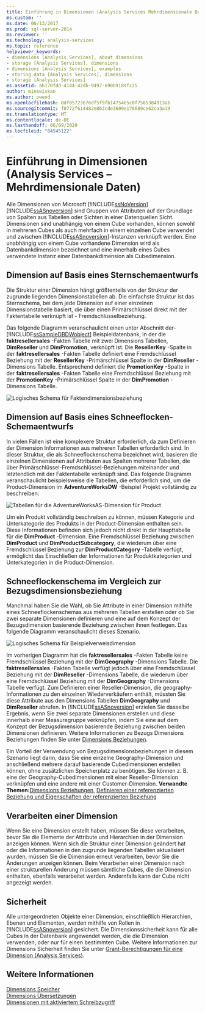 ```yaml
---
title: Einführung in Dimensionen (Analysis Services Mehrdimensionale Daten) | Microsoft-Dokumentation
ms.custom: ''
ms.date: 06/13/2017
ms.prod: sql-server-2014
ms.reviewer: ''
ms.technology: analysis-services
ms.topic: reference
helpviewer_keywords:
- dimensions [Analysis Services], about dimensions
- storage [Analysis Services], dimensions
- dimensions [Analysis Services], examples
- storing data [Analysis Services], dimensions
- storage [Analysis Services]
ms.assetid: ab170fdd-4144-42db-9497-690b9189fc25
author: minewiskan
ms.author: owend
ms.openlocfilehash: 8df85723676df5f9fb1475465c8f7585384013ab
ms.sourcegitcommit: f0772f614482e0b3cde3609e178689ce62ca3a19
ms.translationtype: MT
ms.contentlocale: de-DE
ms.lasthandoff: 06/09/2020
ms.locfileid: "84545122"
---
```

# <a name="introduction-to-dimensions-analysis-services---multidimensional-data"></a>Einführung in Dimensionen (Analysis Services &ndash; Mehrdimensionale Daten)
  Alle Dimensionen von Microsoft [!INCLUDE[ssNoVersion](../../includes/ssnoversion-md.md)] [!INCLUDE[ssASnoversion](../../includes/ssasnoversion-md.md)] sind Gruppen von Attributen auf der Grundlage von Spalten aus Tabellen oder Sichten in einer Datenquellen Sicht. Dimensionen sind unabhängig von einem Cube vorhanden, können sowohl in mehreren Cubes als auch mehrfach in einem einzelnen Cube verwendet und zwischen [!INCLUDE[ssASnoversion](../../includes/ssasnoversion-md.md)]-Instanzen verknüpft werden. Eine unabhängig von einem Cube vorhandene Dimension wird als Datenbankdimension bezeichnet und eine innerhalb eines Cubes verwendete Instanz einer Datenbankdimension als Cubedimension.  
  
## <a name="dimension-based-on-a-star-schema-design"></a>Dimension auf Basis eines Sternschemaentwurfs  
 Die Struktur einer Dimension hängt größtenteils von der Struktur der zugrunde liegenden Dimensionstabellen ab. Die einfachste Struktur ist das Sternschema, bei dem jede Dimension auf einer einzelnen Dimensionstabelle basiert, die über einen Primärschlüssel direkt mit der Faktentabelle verknüpft ist - Fremdschlüsselbeziehung.  
  
 Das folgende Diagramm veranschaulicht einen unter Abschnitt der- [!INCLUDE[ssSampleDBDWobject](../../includes/sssampledbdwobject-md.md)] Beispieldatenbank, in der die **faktresellersales** -Fakten Tabelle mit zwei Dimensions Tabellen, **DimReseller** und **DimPromotion**, verknüpft ist. Die **ResellerKey** -Spalte in der **faktresellersales** -Fakten Tabelle definiert eine Fremdschlüssel Beziehung mit der **ResellerKey** -Primärschlüssel Spalte in der **DimReseller** -Dimensions Tabelle. Entsprechend definiert die **PromotionKey** -Spalte in der **faktresellersales** -Fakten Tabelle eine Fremdschlüssel Beziehung mit der **PromotionKey** -Primärschlüssel Spalte in der **DimPromotion** -Dimensions Tabelle.  
  
 ![Logisches Schema für Faktendimensionsbeziehung](../../analysis-services/dev-guide/media/dimfactrelationship.gif "Logisches Schema für Faktendimensionsbeziehung")  
  
## <a name="dimension-based-on-a-snowflake-schema-design"></a>Dimension auf Basis eines Schneeflocken-Schemaentwurfs  
 In vielen Fällen ist eine komplexere Struktur erforderlich, da zum Definieren der Dimension Informationen aus mehreren Tabellen erforderlich sind. In dieser Struktur, die als Schneeflockenschema bezeichnet wird, basieren die einzelnen Dimensionen auf Attributen aus Spalten mehrerer Tabellen, die über Primärschlüssel-Fremdschlüssel-Beziehungen miteinander und letztendlich mit der Faktentabelle verknüpft sind. Das folgende Diagramm veranschaulicht beispielsweise die Tabellen, die erforderlich sind, um die Product-Dimension im **AdventureWorksDW** -Beispiel Projekt vollständig zu beschreiben:  
  
 ![Tabellen für die AdventureWorksAS-Dimension für Product](../../analysis-services/dev-guide/media/dimproduct.gif "Tabellen für die AdventureWorksAS-Dimension für Product")  
  
 Um ein Produkt vollständig beschreiben zu können, müssen Kategorie und Unterkategorie des Produkts in der Product-Dimension enthalten sein. Diese Informationen befinden sich jedoch nicht direkt in der Haupttabelle für die **DimProduct** -Dimension. Eine Fremdschlüssel Beziehung zwischen **DimProduct** und **DimProductSubcategory**, die wiederum über eine Fremdschlüssel Beziehung zur **DimProductCategory** -Tabelle verfügt, ermöglicht das Einschließen der Informationen für Produktkategorien und Unterkategorien in die Product-Dimension.  
  
## <a name="snowflake-schema-versus-reference-relationship"></a>Schneeflockenschema im Vergleich zur Bezugsdimensionsbeziehung  
 Manchmal haben Sie die Wahl, ob Sie Attribute in einer Dimension mithilfe eines Schneeflockenschemas aus mehreren Tabellen erstellen oder ob Sie zwei separate Dimensionen definieren und eine auf dem Konzept der Bezugsdimension basierende Beziehung zwischen ihnen festlegen. Das folgende Diagramm veranschaulicht dieses Szenario.  
  
 ![Logisches Schema für Beispielverweisdimension](../../analysis-services/dev-guide/media/dimindirect.gif "Logisches Schema für Beispielverweisdimension")  
  
 Im vorherigen Diagramm hat die **faktresellersales** -Fakten Tabelle keine Fremdschlüssel Beziehung mit der **DimGeography** -Dimensions Tabelle. Die **faktresellersales** -Fakten Tabelle verfügt jedoch über eine Fremdschlüssel Beziehung mit der **DimReseller** -Dimensions Tabelle, die wiederum über eine Fremdschlüssel Beziehung mit der **DimGeography** -Dimensions Tabelle verfügt. Zum Definieren einer Reseller-Dimension, die geography-Informationen zu den einzelnen Wiederverkäufern enthält, müssten Sie diese Attribute aus den Dimensions Tabellen **DimGeography** und **DimReseller** abrufen. In [!INCLUDE[ssASnoversion](../../includes/ssasnoversion-md.md)] erzielen Sie dasselbe Ergebnis, wenn Sie zwei separate Dimensionen erstellen und diese innerhalb einer Measuregruppe verknüpfen, indem Sie eine auf dem Konzept der Bezugsdimension basierende Beziehung zwischen beiden Dimensionen definieren. Weitere Informationen zu Bezugs Dimensions Beziehungen finden Sie unter [Dimensions Beziehungen](../multidimensional-models-olap-logical-cube-objects/dimension-relationships.md).  
  
 Ein Vorteil der Verwendung von Bezugsdimensionsbeziehungen in diesem Szenario liegt darin, dass Sie eine einzelne Geography-Dimension und anschließend mehrere darauf basierende Cubedimensionen erstellen können, ohne zusätzlichen Speicherplatz zu benötigen. Sie können z. B. eine der Geography-Cubedimensionen mit einer Reseller-Dimension verknüpfen und eine andere mit einer Customer-Dimension. **Verwandte Themen:**[Dimensions Beziehungen](../multidimensional-models-olap-logical-cube-objects/dimension-relationships.md), [Definieren einer referenzierten Beziehung und Eigenschaften der referenzierten Beziehung](../multidimensional-models/define-a-referenced-relationship-and-referenced-relationship-properties.md)  
  
## <a name="processing-a-dimension"></a>Verarbeiten einer Dimension  
 Wenn Sie eine Dimension erstellt haben, müssen Sie diese verarbeiten, bevor Sie die Elemente der Attribute und Hierarchien in der Dimension anzeigen können. Wenn sich die Struktur einer Dimension geändert hat oder die Informationen in den zugrunde liegenden Tabellen aktualisiert wurden, müssen Sie die Dimension erneut verarbeiten, bevor Sie die Änderungen anzeigen können. Beim Verarbeiten einer Dimension nach einer strukturellen Änderung müssen sämtliche Cubes, die die Dimension enthalten, ebenfalls verarbeitet werden. Andernfalls kann der Cube nicht angezeigt werden.  
  
## <a name="security"></a>Sicherheit  
 Alle untergeordneten Objekte einer Dimension, einschließlich Hierarchien, Ebenen und Elementen, werden mithilfe von Rollen in [!INCLUDE[ssASnoversion](../../includes/ssasnoversion-md.md)] gesichert. Die Dimensionssicherheit kann für alle Cubes in der Datenbank angewendet werden, die die Dimension verwenden, oder nur für einen bestimmten Cube. Weitere Informationen zur Dimensions Sicherheit finden Sie unter [Grant-Berechtigungen für eine Dimension &#40;Analysis Services&#41;](../multidimensional-models/grant-permissions-on-a-dimension-analysis-services.md).  
  
## <a name="see-also"></a>Weitere Informationen  
 [Dimensions Speicher](../multidimensional-models-olap-logical-dimension-objects/dimensions-storage.md)   
 [Dimensions Übersetzungen](../multidimensional-models-olap-logical-dimension-objects/dimension-translations.md)   
 [Dimensionen mit aktiviertem Schreibzugriff](../multidimensional-models-olap-logical-dimension-objects/write-enabled-dimensions.md)  
  
  
